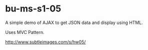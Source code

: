 # bu-ms-s1-05

A simple demo of AJAX to get JSON data and display using HTML.

Uses MVC Pattern.

http://www.subtleimages.com/s/hw05/
